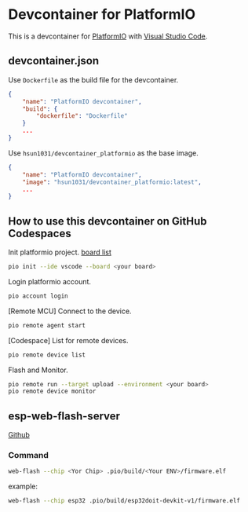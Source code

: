 # Devcontainer for PlatformIO

This is a devcontainer for [PlatformIO](https://platformio.org/) with [Visual Studio Code](https://code.visualstudio.com/).

## devcontainer.json

Use `Dockerfile` as the build file for the devcontainer.

```json
{
    "name": "PlatformIO devcontainer",
	"build": {
        "dockerfile": "Dockerfile"
    }
    ...
}
```

Use `hsun1031/devcontainer_platformio` as the base image.

```json
{
    "name": "PlatformIO devcontainer",
	"image": "hsun1031/devcontainer_platformio:latest",
    ...
}
```

## How to use this devcontainer on GitHub Codespaces
Init platformio project. [board list](https://docs.platformio.org/en/latest/boards/index.html)

```bash
pio init --ide vscode --board <your board>
```

Login platformio account.

```bash
pio account login
```

[Remote MCU] Connect to the device.

```bash
pio remote agent start
``` 

[Codespace] List for remote devices.

```bash
pio remote device list
```

Flash and Monitor.

```bash
pio remote run --target upload --environment <your board>
pio remote device monitor 
```
## esp-web-flash-server

[Github](https://github.com/esp-rs/esp-web-flash-server)

### Command

```bash
web-flash --chip <Yor Chip> .pio/build/<Your ENV>/firmware.elf
```

example:

```bash
web-flash --chip esp32 .pio/build/esp32doit-devkit-v1/firmware.elf
```

